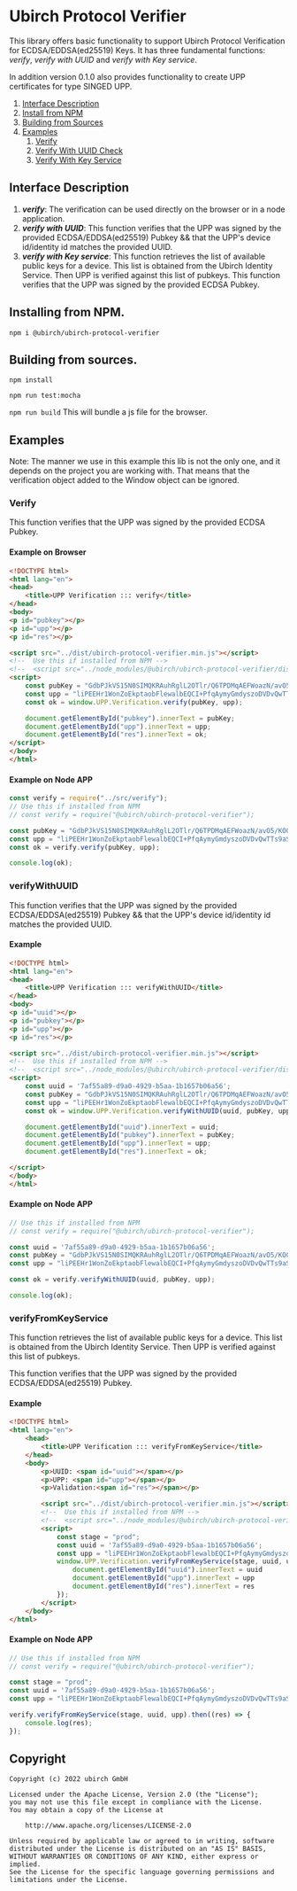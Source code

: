 # Ubirch Protocol Verifier

This library offers basic functionality to support Ubirch Protocol Verification for ECDSA/EDDSA(ed25519) Keys. It has
three fundamental functions: _verify_, _verify with UUID_ and _verify with Key service_.

In addition version 0.1.0 also provides functionality to create UPP certificates for type SINGED UPP.

1. [Interface Description](#interface-description)
2. [Install from NPM](#installing-from-npm)
3. [Building from Sources](#building-from-sources)
4. [Examples](#examples)
    1. [Verify](#verify)
    2. [Verify With UUID Check](#verifywithuuid)
    3. [Verify With Key Service](#verifyfromkeyservice)

## Interface Description

1. **_verify_**: The verification can be used directly on the browser or in a node application.
2. **_verify with UUID_**: This function verifies that the UPP was signed by the provided ECDSA/EDDSA(ed25519) Pubkey && that the UPP's device id/identity id matches the provided UUID.
3. **_verify with Key service_**: This function retrieves the list of available public keys for a device. This list is obtained from the Ubirch Identity Service. Then UPP is verified against this list of pubkeys.
This function verifies that the UPP was signed by the provided ECDSA Pubkey.
    
## Installing from NPM.

`npm i @ubirch/ubirch-protocol-verifier`

## Building from sources.

`npm install`

`npm run test:mocha`

`npm run build` This will bundle a js file for the browser.

## Examples

Note: The manner we use in this example this lib is not the only one, and it depends on the project you are working with.
That means that the verification object added to the Window object can be ignored.

### Verify

This function verifies that the UPP was signed by the provided ECDSA Pubkey.

#### Example on Browser

```html
<!DOCTYPE html>
<html lang="en">
<head>
    <title>UPP Verification ::: verify</title>
</head>
<body>
<p id="pubkey"></p>
<p id="upp"></p>
<p id="res"></p>

<script src="../dist/ubirch-protocol-verifier.min.js"></script>
<!--  Use this if installed from NPM -->
<!--  <script src="../node_modules/@ubirch/ubirch-protocol-verifier/dist/ubirch-protocol-verifier.min.js"></script> -->
<script>
    const pubKey = "GdbPJkVS15N0SIMQKRAuhRglL2OTlr/Q6TPDMqAEFWoazN/avO5/KO0iSjOKrUa7qWgiEB8Zw/QMzn8y1XB51Q==";
    const upp = "liPEEHr1WonZoEkptaobFlewalbEQCI+PfqAymyGmdyszoDVDvQwTTs9aSLfDwFr163jyiXpKfpaddpkR6g7DtfaCz/4IJyRLostPO2PWsgwigqW9G8AxCB01pV0Aw5ngFA9RXBpJ8nu+dT8chghOj1goS4O38ZWisRATv0reU41YtXKJp6lpXh5Jt5buq4n17sBbVm3GLyiAeTmSGuAEQcxbE7j7UhOQLg8uR1Oj/Ql2tbKmhRCzR5jWg==";
    const ok = window.UPP.Verification.verify(pubKey, upp);

    document.getElementById("pubkey").innerText = pubKey;
    document.getElementById("upp").innerText = upp;
    document.getElementById("res").innerText = ok;
</script>
</body>
</html>

```

#### Example on Node APP

```js
const verify = require("../src/verify");
// Use this if installed from NPM
// const verify = require("@ubirch/ubirch-protocol-verifier"); 

const pubKey = "GdbPJkVS15N0SIMQKRAuhRglL2OTlr/Q6TPDMqAEFWoazN/avO5/KO0iSjOKrUa7qWgiEB8Zw/QMzn8y1XB51Q==";
const upp = "liPEEHr1WonZoEkptaobFlewalbEQCI+PfqAymyGmdyszoDVDvQwTTs9aSLfDwFr163jyiXpKfpaddpkR6g7DtfaCz/4IJyRLostPO2PWsgwigqW9G8AxCB01pV0Aw5ngFA9RXBpJ8nu+dT8chghOj1goS4O38ZWisRATv0reU41YtXKJp6lpXh5Jt5buq4n17sBbVm3GLyiAeTmSGuAEQcxbE7j7UhOQLg8uR1Oj/Ql2tbKmhRCzR5jWg==";
const ok = verify.verify(pubKey, upp);

console.log(ok);
```

### verifyWithUUID

This function verifies that the UPP was signed by the provided ECDSA/EDDSA(ed25519) Pubkey && that the UPP's device id/identity id matches the provided UUID.

#### Example

```html
<!DOCTYPE html>
<html lang="en">
<head>
    <title>UPP Verification ::: verifyWithUUID</title>
</head>
<body>
<p id="uuid"></p>
<p id="pubkey"></p>
<p id="upp"></p>
<p id="res"></p>

<script src="../dist/ubirch-protocol-verifier.min.js"></script>
<!--  Use this if installed from NPM -->
<!--  <script src="../node_modules/@ubirch/ubirch-protocol-verifier/dist/ubirch-protocol-verifier.min.js"></script> -->
<script>
    const uuid = '7af55a89-d9a0-4929-b5aa-1b1657b06a56';
    const pubKey = "GdbPJkVS15N0SIMQKRAuhRglL2OTlr/Q6TPDMqAEFWoazN/avO5/KO0iSjOKrUa7qWgiEB8Zw/QMzn8y1XB51Q==";
    const upp = "liPEEHr1WonZoEkptaobFlewalbEQCI+PfqAymyGmdyszoDVDvQwTTs9aSLfDwFr163jyiXpKfpaddpkR6g7DtfaCz/4IJyRLostPO2PWsgwigqW9G8AxCB01pV0Aw5ngFA9RXBpJ8nu+dT8chghOj1goS4O38ZWisRATv0reU41YtXKJp6lpXh5Jt5buq4n17sBbVm3GLyiAeTmSGuAEQcxbE7j7UhOQLg8uR1Oj/Ql2tbKmhRCzR5jWg==";
    const ok = window.UPP.Verification.verifyWithUUID(uuid, pubKey, upp);

    document.getElementById("uuid").innerText = uuid;
    document.getElementById("pubkey").innerText = pubKey;
    document.getElementById("upp").innerText = upp;
    document.getElementById("res").innerText = ok;

</script>
</body>
</html>
```

#### Example on Node APP

```js
// Use this if installed from NPM
// const verify = require("@ubirch/ubirch-protocol-verifier");

const uuid = '7af55a89-d9a0-4929-b5aa-1b1657b06a56';
const pubKey = "GdbPJkVS15N0SIMQKRAuhRglL2OTlr/Q6TPDMqAEFWoazN/avO5/KO0iSjOKrUa7qWgiEB8Zw/QMzn8y1XB51Q==";
const upp = "liPEEHr1WonZoEkptaobFlewalbEQCI+PfqAymyGmdyszoDVDvQwTTs9aSLfDwFr163jyiXpKfpaddpkR6g7DtfaCz/4IJyRLostPO2PWsgwigqW9G8AxCB01pV0Aw5ngFA9RXBpJ8nu+dT8chghOj1goS4O38ZWisRATv0reU41YtXKJp6lpXh5Jt5buq4n17sBbVm3GLyiAeTmSGuAEQcxbE7j7UhOQLg8uR1Oj/Ql2tbKmhRCzR5jWg==";

const ok = verify.verifyWithUUID(uuid, pubKey, upp);

console.log(ok);
```

### verifyFromKeyService

This function retrieves the list of available public keys for a device. This list is obtained from the Ubirch Identity Service. Then UPP is verified
against this list of pubkeys.

This function verifies that the UPP was signed by the provided ECDSA/EDDSA(ed25519) Pubkey.

#### Example

```html
<!DOCTYPE html>
<html lang="en">
    <head>
        <title>UPP Verification ::: verifyFromKeyService</title>
    </head>
    <body>
        <p>UUID: <span id="uuid"></span></p>
        <p>UPP: <span id="upp"></span></p>
        <p>Validation:<span id="res"></span></p>

        <script src="../dist/ubirch-protocol-verifier.min.js"></script>
        <!--  Use this if installed from NPM -->
        <!--  <script src="../node_modules/@ubirch/ubirch-protocol-verifier/dist/ubirch-protocol-verifier.min.js"></script> -->
        <script>
            const stage = "prod";
            const uuid = '7af55a89-d9a0-4929-b5aa-1b1657b06a56';
            const upp = "liPEEHr1WonZoEkptaobFlewalbEQCI+PfqAymyGmdyszoDVDvQwTTs9aSLfDwFr163jyiXpKfpaddpkR6g7DtfaCz/4IJyRLostPO2PWsgwigqW9G8AxCB01pV0Aw5ngFA9RXBpJ8nu+dT8chghOj1goS4O38ZWisRATv0reU41YtXKJp6lpXh5Jt5buq4n17sBbVm3GLyiAeTmSGuAEQcxbE7j7UhOQLg8uR1Oj/Ql2tbKmhRCzR5jWg==";
            window.UPP.Verification.verifyFromKeyService(stage, uuid, upp).then((res) => {
                document.getElementById("uuid").innerText = uuid
                document.getElementById("upp").innerText = upp
                document.getElementById("res").innerText = res
            });
        </script>
    </body>
</html>
```

#### Example on Node APP

```js
// Use this if installed from NPM
// const verify = require("@ubirch/ubirch-protocol-verifier");

const stage = "prod";
const uuid = '7af55a89-d9a0-4929-b5aa-1b1657b06a56';
const upp = "liPEEHr1WonZoEkptaobFlewalbEQCI+PfqAymyGmdyszoDVDvQwTTs9aSLfDwFr163jyiXpKfpaddpkR6g7DtfaCz/4IJyRLostPO2PWsgwigqW9G8AxCB01pV0Aw5ngFA9RXBpJ8nu+dT8chghOj1goS4O38ZWisRATv0reU41YtXKJp6lpXh5Jt5buq4n17sBbVm3GLyiAeTmSGuAEQcxbE7j7UhOQLg8uR1Oj/Ql2tbKmhRCzR5jWg==";

verify.verifyFromKeyService(stage, uuid, upp).then((res) => {
    console.log(res);
});
```

## Copyright

```fundamental
Copyright (c) 2022 ubirch GmbH

Licensed under the Apache License, Version 2.0 (the "License");
you may not use this file except in compliance with the License.
You may obtain a copy of the License at

    http://www.apache.org/licenses/LICENSE-2.0

Unless required by applicable law or agreed to in writing, software
distributed under the License is distributed on an "AS IS" BASIS,
WITHOUT WARRANTIES OR CONDITIONS OF ANY KIND, either express or implied.
See the License for the specific language governing permissions and
limitations under the License.
```
